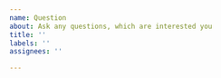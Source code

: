 ```yaml
---
name: Question
about: Ask any questions, which are interested you
title: ''
labels: ''
assignees: ''

---
```



